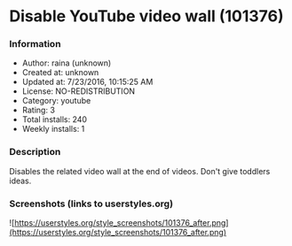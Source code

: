 # Disable YouTube video wall (101376)

### Information
- Author: raina (unknown)
- Created at: unknown
- Updated at: 7/23/2016, 10:15:25 AM
- License: NO-REDISTRIBUTION
- Category: youtube
- Rating: 3
- Total installs: 240
- Weekly installs: 1


### Description
Disables the related video wall at the end of videos. Don't give toddlers ideas.


### Screenshots (links to userstyles.org)
![https://userstyles.org/style_screenshots/101376_after.png](https://userstyles.org/style_screenshots/101376_after.png)



